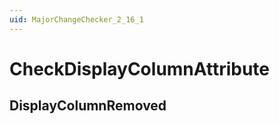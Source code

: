```yaml
---
uid: MajorChangeChecker_2_16_1
---
```


# CheckDisplayColumnAttribute

## DisplayColumnRemoved

<!-- Description, Properties, ... sections are auto-generated. -->
<!-- REPLACE ME AUTO-GENERATION -->

<!-- Uncomment to add extra details -->
<!--### Details-->

<!-- Uncomment to add example code -->
<!--### Example code-->
